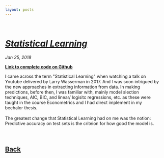 ```yaml
---
layout: posts
---
```


<br>

# [_Statistical Learning_](./index.html)
<i>Jan 25, 2018</i>

<a href="https://github.com/yipeichan/Statistical-Learning"><b>Link to complete code on Github</b></a>

<div class="f">
I came across the term "Statistical Learning" when watching a talk on Youtube delivered by Larry Wasserman in 2017. And I was soon intrigued by the new approaches in extracting information from data. In making predictions, before then, I was familiar with, mainly model slection techniques, AIC, BIC, and linear/ logisitc regressions, etc. as these were taught in the course  Econometrics and I had direct implement in my bechalor thesis.<br>
<br>
The greatest change that Statistical Learning had on me was the notion: Predictive accuracy on test sets is the criteion for how good the model is.



</div>



<br>
<br>


## [Back](./)
